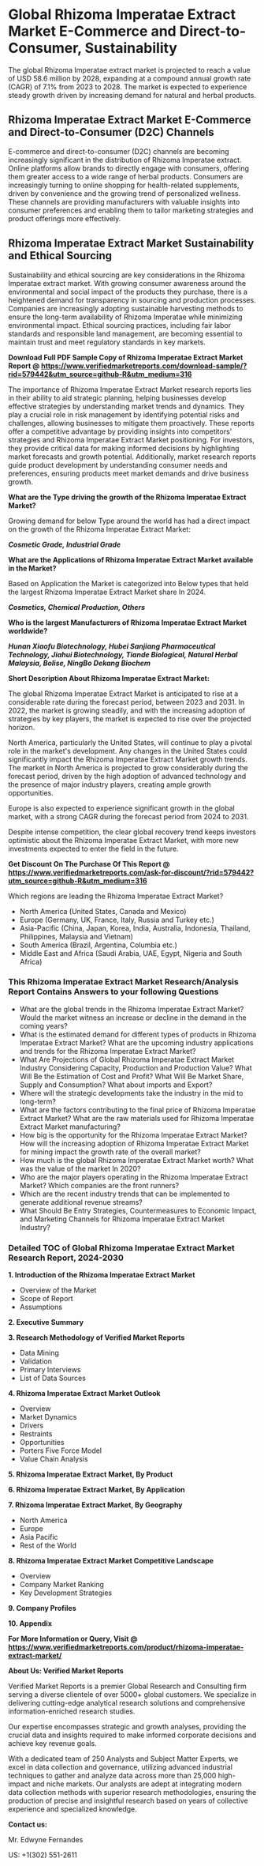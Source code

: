 <h1>Global Rhizoma Imperatae Extract Market E-Commerce and Direct-to-Consumer, Sustainability</h1><p class=""><p>The global Rhizoma Imperatae extract market is projected to reach a value of USD 58.6 million by 2028, expanding at a compound annual growth rate (CAGR) of 7.1% from 2023 to 2028. The market is expected to experience steady growth driven by increasing demand for natural and herbal products.</p><h2>Rhizoma Imperatae Extract Market E-Commerce and Direct-to-Consumer (D2C) Channels</h2><p>E-commerce and direct-to-consumer (D2C) channels are becoming increasingly significant in the distribution of Rhizoma Imperatae extract. Online platforms allow brands to directly engage with consumers, offering them greater access to a wide range of herbal products. Consumers are increasingly turning to online shopping for health-related supplements, driven by convenience and the growing trend of personalized wellness. These channels are providing manufacturers with valuable insights into consumer preferences and enabling them to tailor marketing strategies and product offerings more effectively.</p><h2>Rhizoma Imperatae Extract Market Sustainability and Ethical Sourcing</h2><p>Sustainability and ethical sourcing are key considerations in the Rhizoma Imperatae extract market. With growing consumer awareness around the environmental and social impact of the products they purchase, there is a heightened demand for transparency in sourcing and production processes. Companies are increasingly adopting sustainable harvesting methods to ensure the long-term availability of Rhizoma Imperatae while minimizing environmental impact. Ethical sourcing practices, including fair labor standards and responsible land management, are becoming essential to maintain trust and meet regulatory standards in key markets.</p></p><p class=""><strong>Download Full PDF Sample Copy of Rhizoma Imperatae Extract Market Report @ <a href="https://www.verifiedmarketreports.com/download-sample/?rid=579442&utm_source=github-R&utm_medium=316" target="_blank">https://www.verifiedmarketreports.com/download-sample/?rid=579442&utm_source=github-R&utm_medium=316</a></strong></p><p>The importance of&nbsp;Rhizoma Imperatae Extract Market research reports lies in their ability to aid strategic planning, helping businesses develop effective strategies by understanding market trends and dynamics. They play a crucial role in risk management by identifying potential risks and challenges, allowing businesses to mitigate them proactively. These reports offer a competitive advantage by providing insights into competitors' strategies and Rhizoma Imperatae Extract Market positioning. For investors, they provide critical data for making informed decisions by highlighting market forecasts and growth potential. Additionally, market research reports guide product development by understanding consumer needs and preferences, ensuring products meet market demands and drive business growth.</p><p><strong>What are the&nbsp;Type driving the growth of the Rhizoma Imperatae Extract Market?</strong></p><p id="" class="">Growing demand for below Type around the world has had a direct impact on the growth of the Rhizoma Imperatae Extract Market:</p><p class=""><em><strong>Cosmetic Grade, Industrial Grade</strong></em></p><p class=""><strong>What are the&nbsp;Applications&nbsp;of Rhizoma Imperatae Extract Market available in the Market?</strong></p><p id="" class="">Based on Application the Market is categorized into Below types that held the largest Rhizoma Imperatae Extract Market share In 2024.</p><p class=""><em><strong>Cosmetics, Chemical Production, Others</strong></em></p><p class=""><strong>Who is the largest Manufacturers of Rhizoma Imperatae Extract Market worldwide?</strong></p><p><em><strong>Hunan Xiaofu Biotechnology, Hubei Sanjiang Pharmaceutical Technology, Jiahui Biotechnology, Tiande Biological, Natural Herbal Malaysia, Bolise, NingBo Dekang Biochem</strong></em></p><p id="" class=""><strong>Short Description About Rhizoma Imperatae Extract Market:</strong></p><p>The global Rhizoma Imperatae Extract Market is anticipated to rise at a considerable rate during the forecast period, between 2023 and 2031. In 2022, the market is growing steadily, and with the increasing adoption of strategies by key players, the market is expected to rise over the projected horizon.</p><p>North America, particularly the United States, will continue to play a pivotal role in the market's development. Any changes in the United States could significantly impact the Rhizoma Imperatae Extract Market growth trends. The market in North America is projected to grow considerably during the forecast period, driven by the high adoption of advanced technology and the presence of major industry players, creating ample growth opportunities.</p><p>Europe is also expected to experience significant growth in the global market, with a strong CAGR during the forecast period from 2024 to 2031.</p><p>Despite intense competition, the clear global recovery trend keeps investors optimistic about the Rhizoma Imperatae Extract Market, with more new investments expected to enter the field in the future.</p><p id="" class=""><strong>Get Discount On The Purchase Of This Report @ <a href="https://www.verifiedmarketreports.com/ask-for-discount/?rid=579442?utm_source=github-R&utm_medium=316" target="_blank">https://www.verifiedmarketreports.com/ask-for-discount/?rid=579442?utm_source=github-R&utm_medium=316</a></strong></p><p class="">Which regions are leading the Rhizoma Imperatae Extract Market?</p><ul><li>North America (United States, Canada and Mexico)</li><li>Europe (Germany, UK, France, Italy, Russia and Turkey etc.)</li><li>Asia-Pacific (China, Japan, Korea, India, Australia, Indonesia, Thailand, Philippines, Malaysia and Vietnam)</li><li>South America (Brazil, Argentina, Columbia etc.)</li><li>Middle East and Africa (Saudi Arabia, UAE, Egypt, Nigeria and South Africa)</li></ul><h3 id="" class="">This Rhizoma Imperatae Extract Market Research/Analysis Report Contains Answers to your following Questions</h3><ul><li>What are the global trends in the Rhizoma Imperatae Extract Market? Would the market witness an increase or decline in the demand in the coming years?</li><li>What is the estimated demand for different types of products in Rhizoma Imperatae Extract Market? What are the upcoming industry applications and trends for the Rhizoma Imperatae Extract Market?</li><li>What Are Projections of Global Rhizoma Imperatae Extract Market Industry Considering Capacity, Production and Production Value? What Will Be the Estimation of Cost and Profit? What Will Be Market Share, Supply and Consumption? What about imports and Export?</li><li>Where will the strategic developments take the industry in the mid to long-term?</li><li>What are the factors contributing to the final price of Rhizoma Imperatae Extract Market? What are the raw materials used for Rhizoma Imperatae Extract Market manufacturing?</li><li>How big is the opportunity for the Rhizoma Imperatae Extract Market? How will the increasing adoption of Rhizoma Imperatae Extract Market for mining impact the growth rate of the overall market?</li><li>How much is the global Rhizoma Imperatae Extract Market worth? What was the value of the market In 2020?</li><li>Who are the major players operating in the Rhizoma Imperatae Extract Market? Which companies are the front runners?</li><li>Which are the recent industry trends that can be implemented to generate additional revenue streams?</li><li>What Should Be Entry Strategies, Countermeasures to Economic Impact, and Marketing Channels for Rhizoma Imperatae Extract Market Industry?</li></ul><h3 id="" class="">Detailed TOC of Global Rhizoma Imperatae Extract Market Research Report, 2024-2030</h3><p id="" class=""><strong>1. Introduction of the Rhizoma Imperatae Extract Market</strong></p><ul><li>Overview of the Market</li><li>Scope of Report</li><li>Assumptions</li></ul><p id="" class=""><strong>2. Executive Summary</strong></p><p id="" class=""><strong>3. Research Methodology of Verified Market Reports</strong></p><ul><li>Data Mining</li><li>Validation</li><li>Primary Interviews</li><li>List of Data Sources</li></ul><p id="" class=""><strong>4. Rhizoma Imperatae Extract Market Outlook</strong></p><ul><li>Overview</li><li>Market Dynamics</li><li>Drivers</li><li>Restraints</li><li>Opportunities</li><li>Porters Five Force Model</li><li>Value Chain Analysis</li></ul><p id="" class=""><strong>5. Rhizoma Imperatae Extract Market, By Product</strong></p><p id="" class=""><strong>6. Rhizoma Imperatae Extract Market, By Application</strong></p><p id="" class=""><strong>7. Rhizoma Imperatae Extract Market, By Geography</strong></p><ul><li>North America</li><li>Europe</li><li>Asia Pacific</li><li>Rest of the World</li></ul><p id="" class=""><strong>8. Rhizoma Imperatae Extract Market Competitive Landscape</strong></p><ul><li>Overview</li><li>Company Market Ranking</li><li>Key Development Strategies</li></ul><p id="" class=""><strong>9. Company Profiles</strong></p><p id="" class=""><strong>10. Appendix</strong></p><p id="" class=""><strong>For More Information or Query, Visit @ <a href="https://www.verifiedmarketreports.com/product/rhizoma-imperatae-extract-market/" target="_blank">https://www.verifiedmarketreports.com/product/rhizoma-imperatae-extract-market/</a></strong></p><p id="" class=""><strong>About Us: Verified Market Reports</strong></p><p id="" class="">Verified Market Reports is a premier Global Research and Consulting firm serving a diverse clientele of over 5000+ global customers. We specialize in delivering cutting-edge analytical research solutions and comprehensive information-enriched research studies.</p><p id="" class="">Our expertise encompasses strategic and growth analyses, providing the crucial data and insights required to make informed corporate decisions and achieve key revenue goals.</p><p id="" class="">With a dedicated team of 250 Analysts and Subject Matter Experts, we excel in data collection and governance, utilizing advanced industrial techniques to gather and analyze data across more than 25,000 high-impact and niche markets. Our analysts are adept at integrating modern data collection methods with superior research methodologies, ensuring the production of precise and insightful research based on years of collective experience and specialized knowledge.</p><p id="" class=""><strong>Contact us:</strong></p><p id="" class="">Mr. Edwyne Fernandes</p><p id="" class="">US: +1(302) 551-2611</p>